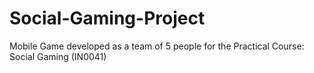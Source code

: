 # Social-Gaming-Project
Mobile Game developed as a team of 5 people for the Practical Course: Social Gaming (IN0041)
